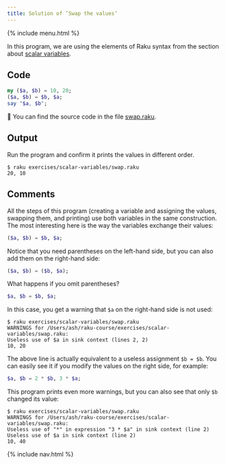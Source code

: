 ```yaml
---
title: Solution of ’Swap the values‘
---
```


{% include menu.html %}

In this program, we are using the elements of Raku syntax from the section about [scalar variables](/essentials/scalar-variables).

## Code

```raku
my ($a, $b) = 10, 20;
($a, $b) = $b, $a;
say "$a, $b";
```

🦋 You can find the source code in the file [swap.raku](https://github.com/ash/raku-course/blob/master/exercises/scalar-variables/swap.raku).

## Output

Run the program and confirm it prints the values in different order.

```console
$ raku exercises/scalar-variables/swap.raku
20, 10
```

## Comments

All the steps of this program (creating a variable and assigning the values, swapping them, and printing) use both variables in the same construction. The most interesting here is the way the variables exchange their values:

```raku
($a, $b) = $b, $a;
```

Notice that you need parentheses on the left-hand side, but you can also add them on the right-hand side:

```raku
($a, $b) = ($b, $a);
```

What happens if you omit parentheses?

```raku
$a, $b = $b, $a;
```

In this case, you get a warning that `$a` on the right-hand side is not used:

```
$ raku exercises/scalar-variables/swap.raku
WARNINGS for /Users/ash/raku-course/exercises/scalar-variables/swap.raku:
Useless use of $a in sink context (lines 2, 2)
10, 20
```

The above line is actually equivalent to a useless assignment `$b = $b`. You can easily see it if you modify the values on the right side, for example:

```raku
$a, $b = 2 * $b, 3 * $a;
```

This program prints even more warnings, but you can also see that only `$b` changed its value:

```
$ raku exercises/scalar-variables/swap.raku
WARNINGS for /Users/ash/raku-course/exercises/scalar-variables/swap.raku:
Useless use of "*" in expression "3 * $a" in sink context (line 2)
Useless use of $a in sink context (line 2)
10, 40
```

{% include nav.html %}
